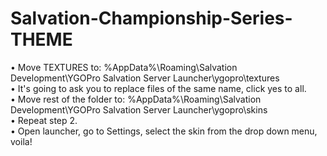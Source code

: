 # Salvation-Championship-Series-THEME

• Move TEXTURES to: %AppData%\Roaming\Salvation Development\YGOPro Salvation Server Launcher\ygopro\textures <br>
• It's going to ask you to replace files of the same name, click yes to all.<br>
• Move rest of the folder to: %AppData%\Roaming\Salvation Development\YGOPro Salvation Server Launcher\ygopro\skins<br>
• Repeat step 2.<br>
• Open launcher, go to Settings, select the skin from the drop down menu, voila!

